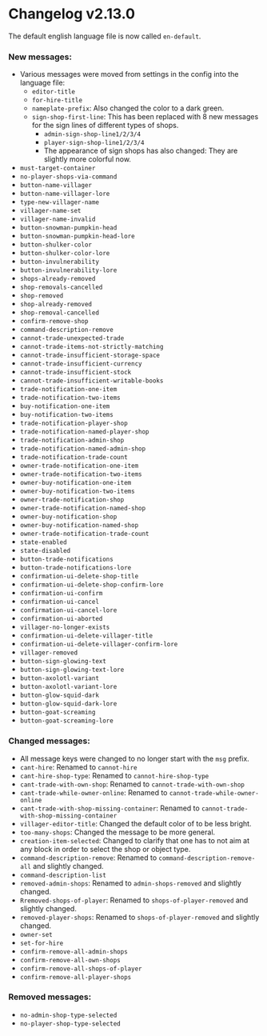 # Changelog v2.13.0

The default english language file is now called `en-default`.

### New messages:
* Various messages were moved from settings in the config into the language file:
  * `editor-title`
  * `for-hire-title`
  * `nameplate-prefix`: Also changed the color to a dark green.
  * `sign-shop-first-line`: This has been replaced with 8 new messages for the sign lines of different types of shops.
    * `admin-sign-shop-line1/2/3/4`
    * `player-sign-shop-line1/2/3/4`
    * The appearance of sign shops has also changed: They are slightly more colorful now.
* `must-target-container`
* `no-player-shops-via-command`
* `button-name-villager`
* `button-name-villager-lore`
* `type-new-villager-name`
* `villager-name-set`
* `villager-name-invalid`
* `button-snowman-pumpkin-head`
* `button-snowman-pumpkin-head-lore`
* `button-shulker-color`
* `button-shulker-color-lore`
* `button-invulnerability`
* `button-invulnerability-lore`
* `shops-already-removed`
* `shop-removals-cancelled`
* `shop-removed`
* `shop-already-removed`
* `shop-removal-cancelled`
* `confirm-remove-shop`
* `command-description-remove`
* `cannot-trade-unexpected-trade`
* `cannot-trade-items-not-strictly-matching`
* `cannot-trade-insufficient-storage-space`
* `cannot-trade-insufficient-currency`
* `cannot-trade-insufficient-stock`
* `cannot-trade-insufficient-writable-books`
* `trade-notification-one-item`
* `trade-notification-two-items`
* `buy-notification-one-item`
* `buy-notification-two-items`
* `trade-notification-player-shop`
* `trade-notification-named-player-shop`
* `trade-notification-admin-shop`
* `trade-notification-named-admin-shop`
* `trade-notification-trade-count`
* `owner-trade-notification-one-item`
* `owner-trade-notification-two-items`
* `owner-buy-notification-one-item`
* `owner-buy-notification-two-items`
* `owner-trade-notification-shop`
* `owner-trade-notification-named-shop`
* `owner-buy-notification-shop`
* `owner-buy-notification-named-shop`
* `owner-trade-notification-trade-count`
* `state-enabled`
* `state-disabled`
* `button-trade-notifications`
* `button-trade-notifications-lore`
* `confirmation-ui-delete-shop-title`
* `confirmation-ui-delete-shop-confirm-lore`
* `confirmation-ui-confirm`
* `confirmation-ui-cancel`
* `confirmation-ui-cancel-lore`
* `confirmation-ui-aborted`
* `villager-no-longer-exists`
* `confirmation-ui-delete-villager-title`
* `confirmation-ui-delete-villager-confirm-lore`
* `villager-removed`
* `button-sign-glowing-text`
* `button-sign-glowing-text-lore`
* `button-axolotl-variant`
* `button-axolotl-variant-lore`
* `button-glow-squid-dark`
* `button-glow-squid-dark-lore`
* `button-goat-screaming`
* `button-goat-screaming-lore`

### Changed messages:
* All message keys were changed to no longer start with the `msg` prefix.
* `cant-hire`: Renamed to `cannot-hire`
* `cant-hire-shop-type`: Renamed to `cannot-hire-shop-type`
* `cant-trade-with-own-shop`: Renamed to `cannot-trade-with-own-shop`
* `cant-trade-while-owner-online`: Renamed to `cannot-trade-while-owner-online`
* `cant-trade-with-shop-missing-container`: Renamed to `cannot-trade-with-shop-missing-container`
* `villager-editor-title`: Changed the default color of to be less bright.
* `too-many-shops`: Changed the message to be more general.
* `creation-item-selected`: Changed to clarify that one has to not aim at any block in order to select the shop or object type.
* `command-description-remove`: Renamed to `command-description-remove-all` and slightly changed.
* `command-description-list`
* `removed-admin-shops`: Renamed to `admin-shops-removed` and slightly changed.
* `Rremoved-shops-of-player`: Renamed to `shops-of-player-removed` and slightly changed.
* `removed-player-shops`: Renamed to `shops-of-player-removed` and slightly changed.
* `owner-set`
* `set-for-hire`
* `confirm-remove-all-admin-shops`
* `confirm-remove-all-own-shops`
* `confirm-remove-all-shops-of-player`
* `confirm-remove-all-player-shops`

### Removed messages:
* `no-admin-shop-type-selected`
* `no-player-shop-type-selected`
